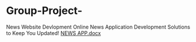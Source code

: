 # Group-Project-
News Website Devlopment
Online News Application Development Solutions to Keep You Updated!
[NEWS APP.docx](https://github.com/anusha202024/Group-Project-/files/9558998/NEWS.APP.docx)
